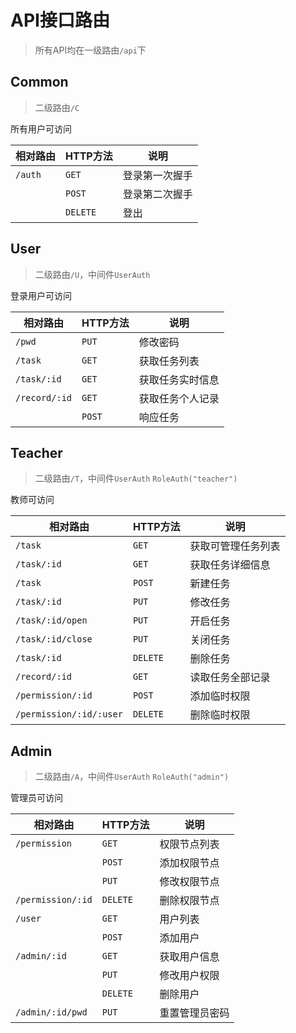 # API接口路由

> 所有API均在一级路由`/api`下

## Common

> 二级路由`/C`

所有用户可访问

| 相对路由 | HTTP方法 | 说明           |
| -------- | -------- | -------------- |
| `/auth`  | `GET`    | 登录第一次握手 |
|          | `POST`   | 登录第二次握手 |
|          | `DELETE` | 登出           |

## User

> 二级路由`/U`，中间件`UserAuth`

登录用户可访问

| 相对路由      | HTTP方法 | 说明             |
| ------------- | -------- | ---------------- |
| `/pwd`        | `PUT`    | 修改密码         |
| `/task`       | `GET`    | 获取任务列表     |
| `/task/:id`   | `GET`    | 获取任务实时信息 |
| `/record/:id` | `GET`    | 获取任务个人记录 |
|               | `POST`   | 响应任务         |

## Teacher

> 二级路由`/T`，中间件`UserAuth` `RoleAuth("teacher")`

教师可访问

| 相对路由                | HTTP方法 | 说明                 |
| ----------------------- | -------- | -------------------- |
| `/task`                 | `GET`    | 获取可管理任务列表   |
| `/task/:id`             | `GET`    | 获取任务详细信息     |
| `/task`                 | `POST`   | 新建任务             |
| `/task/:id`             | `PUT`    | 修改任务             |
| `/task/:id/open`        | `PUT`    | 开启任务             |
| `/task/:id/close`       | `PUT`    | 关闭任务             |
| `/task/:id`             | `DELETE` | 删除任务             |
| `/record/:id`           | `GET`    | 读取任务全部记录     |
| `/permission/:id`       | `POST`   | 添加临时权限         |
| `/permission/:id/:user` | `DELETE` | 删除临时权限         |

## Admin

> 二级路由`/A`，中间件`UserAuth` `RoleAuth("admin")`

管理员可访问

| 相对路由          | HTTP方法 | 说明           |
| ----------------- | -------- | -------------- |
| `/permission`     | `GET`    | 权限节点列表   |
|                   | `POST`   | 添加权限节点   |
|                   | `PUT`    | 修改权限节点   |
| `/permission/:id` | `DELETE` | 删除权限节点   |
| `/user`           | `GET`    | 用户列表       |
|                   | `POST`   | 添加用户       |
| `/admin/:id`      | `GET`    | 获取用户信息   |
|                   | `PUT`    | 修改用户权限   |
|                   | `DELETE` | 删除用户       |
| `/admin/:id/pwd`  | `PUT`    | 重置管理员密码 |